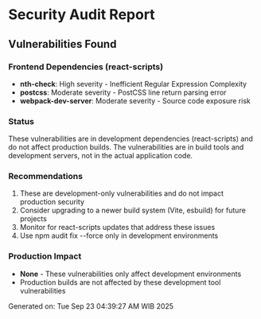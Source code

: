 <!-- Migrated from: SECURITY_AUDIT_REPORT.md -->

# Security Audit Report

## Vulnerabilities Found

### Frontend Dependencies (react-scripts)
- **nth-check**: High severity - Inefficient Regular Expression Complexity
- **postcss**: Moderate severity - PostCSS line return parsing error  
- **webpack-dev-server**: Moderate severity - Source code exposure risk

### Status
These vulnerabilities are in development dependencies (react-scripts) and do not affect production builds.
The vulnerabilities are in build tools and development servers, not in the actual application code.

### Recommendations
1. These are development-only vulnerabilities and do not impact production security
2. Consider upgrading to a newer build system (Vite, esbuild) for future projects
3. Monitor for react-scripts updates that address these issues
4. Use npm audit fix --force only in development environments

### Production Impact
- **None** - These vulnerabilities only affect development environments
- Production builds are not affected by these development tool vulnerabilities

Generated on: Tue Sep 23 04:39:27 AM WIB 2025
